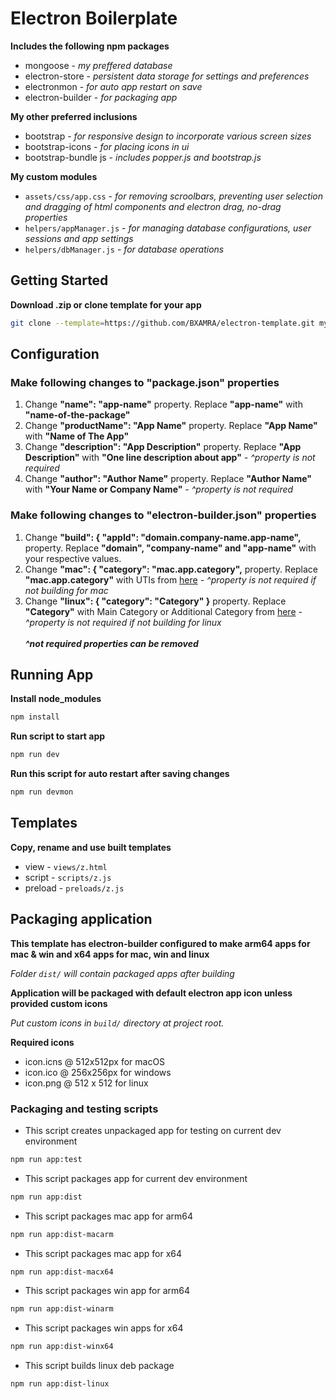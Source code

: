 # Electron Boilerplate
**Includes the following npm packages**
- mongoose - *my preffered database*
- electron-store - *persistent data storage for settings and preferences*
- electronmon - *for auto app restart on save*
- electron-builder - *for packaging app*

**My other preferred inclusions**
- bootstrap - *for responsive design to incorporate various screen sizes*
- bootstrap-icons - *for placing icons in ui*
- bootstrap-bundle js - *includes popper.js and bootstrap.js*

**My custom modules**
- `assets/css/app.css` - *for removing scroolbars, preventing user selection and dragging of html components and electron drag, no-drag properties*
- `helpers/appManager.js` - *for managing database configurations, user sessions and app settings*
- `helpers/dbManager.js` - *for database operations*

## Getting Started
**Download .zip or clone template for your app**
```bash
git clone --template=https://github.com/BXAMRA/electron-template.git my-app
```

## Configuration
### Make following changes to "package.json" properties
1. Change **"name": "app-name"** property. Replace **"app-name"** with **"name-of-the-package"**
2. Change **"productName": "App Name"** property. Replace **"App Name"** with **"Name of The App"**
3. Change **"description": "App Description"** property. Replace **"App Description"** with **"One line description about app"** *- ^property is not required*
4. Change **"author": "Author Name"** property. Replace **"Author Name"** with **"Your Name or Company Name"** *- ^property is not required*

### Make following changes to "electron-builder.json" properties
1. Change **"build": { "appId": "domain.company-name.app-name",** property. Replace **"domain", "company-name" and "app-name"** with your respective values.
2. Change **"mac": { "category": "mac.app.category",** property. Replace **"mac.app.category"** with UTIs from [here](https://developer.apple.com/library/ios/documentation/General/Reference/InfoPlistKeyReference/Articles/LaunchServicesKeys.html#//apple_ref/doc/uid/TP40009250-SW8) *- ^property is not required if not building for mac*
3. Change **"linux": { "category": "Category" }** property. Replace **"Category"** with Main Category or Additional Category from [here](https://specifications.freedesktop.org/menu-spec/latest/apa.html#main-category-registry) *- ^property is not required if not building for linux*\
\
***^not required properties can be removed***

## Running App
**Install node_modules**
```bash
npm install
```
**Run script to start app**
```bash
npm run dev
```
**Run this script for auto restart after saving changes**
```bash
npm run devmon
```

## Templates
**Copy, rename and use built templates**
* view - `views/z.html`
* script - `scripts/z.js`
* preload - `preloads/z.js`


## Packaging application
**This template has electron-builder configured to make arm64 apps for mac & win and x64 apps for mac, win and linux**

*Folder `dist/` will contain packaged apps after building*

**Application will be packaged with default electron app icon unless provided custom icons**

*Put custom icons in `build/` directory at project root.*

**Required icons**
* icon.icns @ 512x512px for macOS
* icon.ico @ 256x256px for windows
* icon.png @ 512 x 512 for linux

### Packaging and testing scripts


* This script creates unpackaged app for testing on current dev environment
```bash
npm run app:test
```

* This script packages app for current dev environment
```bash
npm run app:dist
```

* This script packages mac app for arm64
```bash
npm run app:dist-macarm
```

* This script packages mac app for x64
```bash
npm run app:dist-macx64
```

* This script packages win app for arm64
```bash
npm run app:dist-winarm
```

* This script packages win apps for x64
```bash
npm run app:dist-winx64
```

* This script builds linux deb package
```bash
npm run app:dist-linux
```
